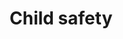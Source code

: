 ---
title: Child safety
longTitle: 'Child safety'
tags:
- gccommon
french:
- "[[Securite de lenfant]]"
relatedTerm: 
- "[[Childrens health]]"
- "[[Child care]]"
---